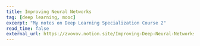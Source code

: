 ```yaml
---
title: Improving Neural Networks
tag: [deep learning, mooc]
excerpt: "My notes on Deep Learning Specialization Course 2"
read_time: false
external_url: https://zvovov.notion.site/Improving-Deep-Neural-Networks-Hyperparameter-tuning-Regularization-and-Optimization-Course-2-of-46f27f09996544f9aee511a9a4de1628
---
```

